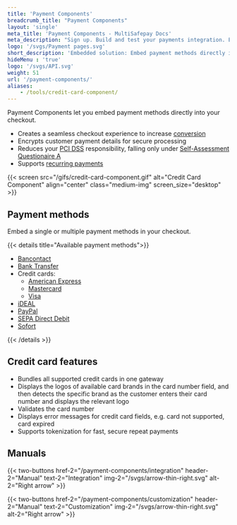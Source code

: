 ```yaml
---
title: 'Payment Components'
breadcrumb_title: "Payment Components"
layout: 'single'
meta_title: 'Payment Components - MultiSafepay Docs'
meta_description: "Sign up. Build and test your payments integration. Explore our products and services. Use our API reference, SDKs, and wrappers. Get support."
logo: '/svgs/Payment pages.svg'
short_description: 'Embedded solution: Embed payment methods directly in your checkout.'
hideMenu : 'true'
logo: '/svgs/API.svg'
weight: 51
url: '/payment-components/'
aliases:
    - /tools/credit-card-component/
---
```

Payment Components let you embed payment methods directly into your checkout.

- Creates a seamless checkout experience to increase [conversion](/getting-started/glossary/#conversion-rate)
- Encrypts customer payment details for secure processing
- Reduces your [PCI DSS](/payment-regulations/pci-dss/) responsibility, falling only under [Self-Assessment Questionaire A](https://www.pcisecuritystandards.org/documents/SAQ_A_v3.pdf)
- Supports [recurring payments](/payments/features/tokenization/)

{{< screen src="/gifs/credit-card-component.gif" alt="Credit Card Component" align="center" class="medium-img" screen_size="desktop" >}}

## Payment methods

Embed a single or multiple payment methods in your checkout.

{{< details title="Available payment methods">}}

- [Bancontact](/payments/methods/banks/bancontact/)
- [Bank Transfer](/payments/methods/banks/bank-transfer/)
- Credit cards:  
    - [American Express](/payments/methods/credit-and-debit-cards/american-express/)
    - [Mastercard](/payments/methods/credit-and-debit-cards/mastercard/)
    - [Visa](/payments/methods/credit-and-debit-cards/visa/)
- [iDEAL](/payments/methods/banks/ideal/)
- [PayPal](/payments/methods/wallet/paypal/)
- [SEPA Direct Debit](/payments/methods/banks/sepa-direct-debit/)
- [Sofort](/payments/methods/banks/sofort/)

{{< /details >}}

## Credit card features

- Bundles all supported credit cards in one gateway
- Displays the logos of available card brands in the card number field, and then detects the specific brand as the customer enters their card number and displays the relevant logo
- Validates the card number
- Displays error messages for credit card fields, e.g. card not supported, card expired
- Supports tokenization for fast, secure repeat payments

## Manuals 
{{< two-buttons href-2="/payment-components/integration" header-2="Manual" text-2="Integration" img-2="/svgs/arrow-thin-right.svg" alt-2="Right arrow" >}}

{{< two-buttons href-2="/payment-components/customization" header-2="Manual" text-2="Customization" img-2="/svgs/arrow-thin-right.svg" alt-2="Right arrow" >}}
